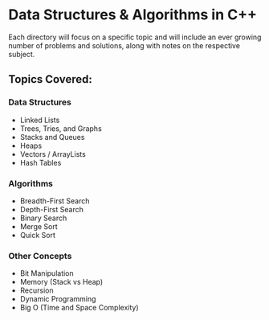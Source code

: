 # Data Structures & Algorithms in C++

Each directory will focus on a specific topic and will include an ever growing number of problems and solutions,
along with notes on the respective subject.<br>


## Topics Covered:
### Data Structures
* Linked Lists
* Trees, Tries, and Graphs
* Stacks and Queues
* Heaps
* Vectors / ArrayLists
* Hash Tables

### Algorithms
* Breadth-First Search
* Depth-First Search
* Binary Search
* Merge Sort
* Quick Sort

### Other Concepts
* Bit Manipulation
* Memory (Stack vs Heap)
* Recursion
* Dynamic Programming
* Big O (Time and Space Complexity)



